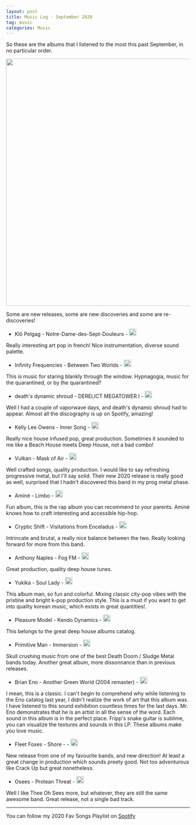 ```yaml
---
layout: post
title: Music Log - September 2020
tag: music
categories: Music
---
```


So these are the albums that I listened to the most this past September, in no particular order.


<img src="{{ site.baseurl }}/images/september2020.png" width="1066" height="676">

Some are new releases, some are new discoveries and some are re-discoveries!

* Klô Pelgag - Notre-Dame-des-Sept-Douleurs - [<img src="{{ site.baseurl }}/images/Spotify_Icon_RGB_Green.png" width="20" height="20">](https://open.spotify.com/album/4kNpkRG2YpK4jV9OoopVNh?si=RrlIn6uOQF2Z9Vpo8LvuKA)

Really interesting art pop in french! Nice instrumentation, diverse sound palette.

* Infinity Frequencies - Between Two Worlds - [<img src="{{ site.baseurl }}/images/Spotify_Icon_RGB_Green.png" width="20" height="20">](https://open.spotify.com/album/03nyYzVw4m1cM2EG0vk6hP?si=MzxmEIyASUmK6xihW-VPVw)


This is music for staring blankly through the window. Hypnagogia, music for the quarantined, or by the quarantined?


* death's dynamic shroud - DERELICT MEGATOWER I - [<img src="{{ site.baseurl }}/images/Spotify_Icon_RGB_Green.png" width="20" height="20">](https://open.spotify.com/album/2pFPM7MWfnecHWWglJSYyh?si=jWflLBcKTpy6xyR5iA6eBg)

Well I had a couple of vaporwave days, and death's dynamic shroud had to appear. Almost all the discography is up on Spotify, amazing!


* Kelly Lee Owens - Inner Song - [<img src="{{ site.baseurl }}/images/Spotify_Icon_RGB_Green.png" width="20" height="20">](https://open.spotify.com/album/3DzlkHEQtb0ABoxze4Zxi7?si=4tV8IkArRm6V4PucqoXTDg)

Really nice house infused pop, great production. Sometimes it sounded to me like a Beach House meets Deep House, not a bad combo!


* Vulkan - Mask of Air  - [<img src="{{ site.baseurl }}/images/Spotify_Icon_RGB_Green.png" width="20" height="20">](https://open.spotify.com/album/2HRReKOFnpD5OcgvmMjDNM?si=2TJgBLgpTZWYY0YQW8-oNg)

Well crafted songs, quality production. I would like to say refreshing progressive metal, but I'll say solid. Their new 2020 release is really good as well, surprised that I hadn't discovered this band in my prog metal phase.


* Aminé - Limbo  - [<img src="{{ site.baseurl }}/images/Spotify_Icon_RGB_Green.png" width="20" height="20">](https://open.spotify.com/album/6a8GwYiEMrXgMvZBvuBXrt?si=eAfoVV6qQH69qDYXazpH-Q)

Fun album, this is the rap album you can recommend to your parents. Aminé knows how to craft interesting and accessible hip-hop. 


* Cryptic Shift - Visitations from Enceladus  - [<img src="{{ site.baseurl }}/images/Spotify_Icon_RGB_Green.png" width="20" height="20">](https://open.spotify.com/album/7cGu80ia5OvMQlxIqTLMA1?si=HP2TXXJbQ4uGh9fwwQAazA)

Intrincate and brutal, a really nice balance between the two. Really looking forward for more from this band. 


* Anthony Naples - Fog FM  - [<img src="{{ site.baseurl }}/images/Spotify_Icon_RGB_Green.png" width="20" height="20">](https://open.spotify.com/album/0XBtXweoCbA6MkNZ5F2NUW?si=uK6TcUz7RsqPsbifs6SuoQ)


Great production, quality deep house tunes.


* Yukika - Soul Lady  - [<img src="{{ site.baseurl }}/images/Spotify_Icon_RGB_Green.png" width="20" height="20">](https://open.spotify.com/album/16yrp3d9pCJgQK2RMBTtd1?si=Q4nFe97wQFStGYioJwWvmA)

This album man, so fun and colorful. Mixing classic city-pop vibes with the pristine and bright k-pop production style. This is a must if you want to get into quality korean music, which exists in great quantities!. 


* Pleasure Model - Kendo Dynamics  - [<img src="{{ site.baseurl }}/images/Spotify_Icon_RGB_Green.png" width="20" height="20">](https://open.spotify.com/album/3mMbZvCYOvjQ4jbUwYcjw5?si=7OM79SSSQlWVp03IquUwLQ)

This belongs to the great deep house albums catalog.


* Primitive Man - Immersion  - [<img src="{{ site.baseurl }}/images/Spotify_Icon_RGB_Green.png" width="20" height="20">](https://open.spotify.com/album/1z6E3dJeKCMLe5VeXHFzjM?si=kKSJOlzrTlOSxJRpeJCLtw)

Skull crushing music from one of the best Death Doom / Sludge Metal bands today. Another great album, more dissonnance than in previous releases.


* Brian Eno - Another Green World (2004 remaster)  - [<img src="{{ site.baseurl }}/images/Spotify_Icon_RGB_Green.png" width="20" height="20">](https://open.spotify.com/album/6uoeezh45SYEb8lcT8gDTY?si=zSB38PQrQVeqLZcu0xCB5A)

I mean, this is a classic. I can't begin to comprehend why while listening to the Eno catalog last year, I didn't realize the work of art that this album was. I have listened to this sound exhibition countless times for the last days. Mr. Eno demonstrates that he is an artist in all the sense of the word. Each sound in this album is in the perfect place. Fripp's snake guitar is sublime, you can visualize the textures and sounds in this LP. These albums make you love music.


* Fleet Foxes - Shore - - [<img src="{{ site.baseurl }}/images/Spotify_Icon_RGB_Green.png" width="20" height="20">](https://open.spotify.com/album/0lmjCPEcec2k6L7ysNIcd3?si=vABmvHMnQjSWSrGj1ZouIg)

New release from one of my favourite bands, and new direction! At least a great change in production which sounds preety good. Not too adventurous like Crack Up but great nonetheless. 


* Osees - Protean Threat  - [<img src="{{ site.baseurl }}/images/Spotify_Icon_RGB_Green.png" width="20" height="20">](https://open.spotify.com/album/16l3FJwjZooUHbU37sdeeI?si=HKcSGz5yTtSHmUcTSomW1w)

Well I like Thee Oh Sees more, but whatever, they are still the same awesome band. Great release, not a single bad track.


---

You can follow my 2020 Fav Songs Playlist on [Spotify](https://open.spotify.com/playlist/5k8GxmLyvbAUl7WVfobDxH?si=ydpCEJRVRHubUE-4MZYZfA)
